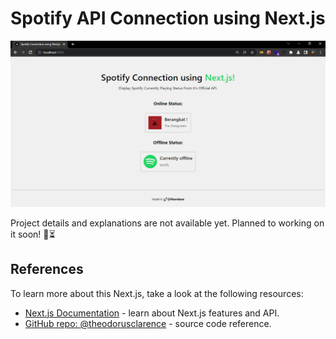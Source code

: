 # Spotify API Connection using Next.js

![project's preview](https://raw.githubusercontent.com/ilhambara/spotify-play-next/main/public/preview.png)

Project details and explanations are not available yet. Planned to working on it soon! 👀⏳

## References

To learn more about this Next.js, take a look at the following resources:

- [Next.js Documentation](https://nextjs.org/docs) - learn about Next.js features and API.
- [GitHub repo: @theodorusclarence](https://github.com/theodorusclarence/now-playing-spotify/blob/main/.env.example) - source code reference.
